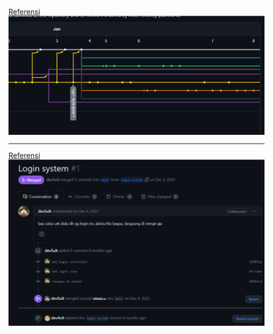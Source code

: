 [Referensi](https://github.com/dev4ult/project-LSP/network)
![](https://github.com/dev4ult/go_nibras-alyassar/blob/main/3_Version-Control-and-Branch-Management/screenshots/eksplorasi/soal1.png)

---

[Referensi](https://github.com/dev4ult/project-LSP/pull/1)
![](https://github.com/dev4ult/go_nibras-alyassar/blob/main/3_Version-Control-and-Branch-Management/screenshots/eksplorasi/soal3.png)

